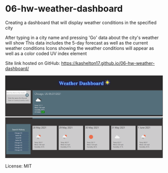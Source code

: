 # 06-hw-weather-dashboard
Creating a dashboard that will display weather conditions in the specified city

After typing in a city name and pressing 'Go' data about the city's weather will show
This data includes the 5-day forecast as well as the current weather conditions
Icons showing the weather conditions will appear as well as a color coded UV index element

Site link hosted on GitHub: https://kashelton17.github.io/06-hw-weather-dashboard/

![preview image](./assets/weather-preview-2.png)
![preview image](./assets/weather-preview-1.png)

License: MIT
